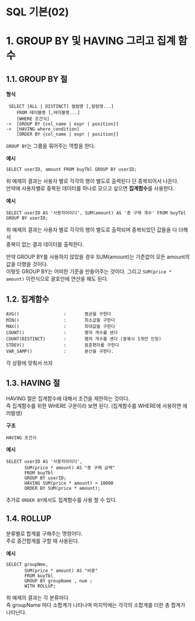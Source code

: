 SQL 기본(02)
=======================
# 1. GROUP BY 및 HAVING 그리고 집계 함수
## 1.1. GROUP BY 절
**형식**
```
 SELECT [ALL | DISTINCT] 컬럼명 [,컬럼명...]
    FROM 테이블명 [,테이블명...]
    [WHERE 조건식]
->  [GROUP BY {col_name | expr | position}]
->  [HAVING where_condition]
    [ORDER BY {col_name | expr | position}]
```
```GROUP BY```는 그룹을 묶어주는 역할을 한다.  
  
**예시**
```
SELECT userID, amount FROM buyTbl GROUP BY userID;
```
위 예제의 결과는 사용자 별로 각각의 행이 별도로 출력된다 단 중복되어서 나온다.  
만약에 사용자별로 중복된 데이터를 하나로 모으고 싶으면 **집계함수**를 사용한다.   


**예시**
```
SELECT userID AS '사용자아이디', SUM(amount) AS '총 구매 개수' FROM buyTbl GROUP BY userID;
```
위 예제의 결과는 사용자 별로 각각의 행이 별도로 출력되며 중복되었던 값들을 다 더해서  
중복이 없는 결과 데이터를 출력한다.  
  
만약 GROUP BY를 사용하지 않았을 경우 SUM(amount)는 기준없이 모든 amount의 값을 더했을 것이다.  
이렇듯 GROUP BY는 어떠한 기준을 만들어주는 것이다.
그리고 ```SUM(price * amount)``` 이런식으로 괄호안에 연산을 해도 된다.  

## 1.2. 집계함수
```
AVG()                 :       평균을 구한다
MIN()                 :       최소값을 구한다
MAX()                 :       최대값을 구한다
COUNT()               :       행의 개수를 센다
COUNT(DISTINCT)       :       행의 개수를 센다 (중복시 1개만 인정) 
STDEV()               :       표준편차를 구한다 
VAR_SAMP()            :       분산을 구한다.
```
각 상황에 맞춰서 쓰자

## 1.3. HAVING 절
HAVING 절은 집계함수에 대해서 조건을 제한하는 것이다.  
즉 집계함수를 위한 WHERE 구문이라 보면 된다. (집계함수를 WHERE에 사용하면 에러발생)  
  
**구조**
```
HAVING 조건식
```
  
**예시**
```
SELECT userID AS '사용자아이디',
       SUM(price * amount) AS "총 구매 금액" 
       FROM buyTbl 
       GROUP BY userID;
       HAVING SUM(price * amount) > 10000
       ORDER BY SUM(price * amount);
```
추가로 ```ORDER BY```에서도 집계함수를 사용 할 수 있다.

## 1.4. ROLLUP
분류별로 합계를 구해주는 명령어다.  
주로 중간합계를 구할 때 사용된다.   
  
**예시**
```
SELECT groupNme,
       SUM(price * amount) AS "비용" 
       FROM buyTbl 
       GROUP BY groupName , num ;
       WITH ROLLUP;
```
위 예제의 결과는 각 분류마다  
즉 groupName 마다 소합계가 나타나며 
마지막에는 각각의 소합계를 더한 총 합계가 나타난다.
